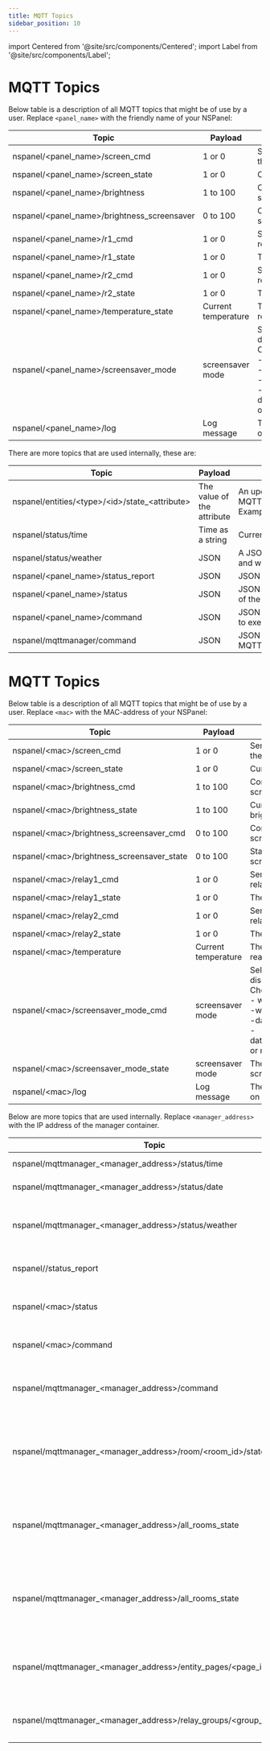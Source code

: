```yaml
---
title: MQTT Topics
sidebar_position: 10
---
```


import Centered from '@site/src/components/Centered';
import Label from '@site/src/components/Label';

# MQTT Topics <Label value="stable"/>

Below table is a description of all MQTT topics that might be of use by a user. Replace `<panel_name>` with the friendly
name of your NSPanel:

| Topic                                         | Payload             | Description                                                                                                                                                                                             |
| --------------------------------------------- | ------------------- | ------------------------------------------------------------------------------------------------------------------------------------------------------------------------------------------------------- |
| nspanel/\<panel_name\>/screen_cmd             | 1 or 0              | Send a 1 or 0 to turn on/off the display.                                                                                                                                                               |
| nspanel/\<panel_name\>/screen_state           | 1 or 0              | Current state of the screen.                                                                                                                                                                            |
| nspanel/\<panel_name\>/brightness             | 1 to 100            | Control the brightness of the screen.                                                                                                                                                                   |
| nspanel/\<panel_name\>/brightness_screensaver | 0 to 100            | Control the brightness of the screensaver.                                                                                                                                                              |
| nspanel/\<panel_name\>/r1_cmd                 | 1 or 0              | Send a 1 or 0 to turn on/off relay 1.                                                                                                                                                                   |
| nspanel/\<panel_name\>/r1_state               | 1 or 0              | The current state of relay 1.                                                                                                                                                                           |
| nspanel/\<panel_name\>/r2_cmd                 | 1 or 0              | Send a 1 or 0 to turn on/off relay 2.                                                                                                                                                                   |
| nspanel/\<panel_name\>/r2_state               | 1 or 0              | The current state of relay 2.                                                                                                                                                                           |
| nspanel/\<panel_name\>/temperature_state      | Current temperature | The current temperature reading.                                                                                                                                                                        |
| nspanel/\<panel_name\>/screensaver_mode       | screensaver mode    | Select what screensaver to display <br/> Choose from the following: <br/>- with_background<br/>-without_background<br/>-datetime_with_background<br/>-datetime_without_background<br/>or no_screensaver |
| nspanel/\<panel_name\>/log                    | Log message         | The panel will send live logs on this topic.                                                                                                                                                            |

There are more topics that are used internally, these are:

| Topic                                                 | Payload                    | Description                                                                                             |
| ----------------------------------------------------- | -------------------------- | ------------------------------------------------------------------------------------------------------- |
| nspanel/entities/\<type\>/\<id\>/state\_\<attribute\> | The value of the attribute | An update of entity state value sent out by MQTTManager. Example:nspanel/entities/light/42/state_kelvin |
| nspanel/status/time                                   | Time as a string           | Current time sent by MQTTManager.                                                                       |
| nspanel/status/weather                                | JSON                       | A JSON representation of the current weather and weather forecast.                                      |
| nspanel/\<panel_name\>/status_report                  | JSON                       | JSON payload with current state of the panel.                                                           |
| nspanel/\<panel_name\>/status                         | JSON                       | JSON payload with current online/offline state of the panel.                                            |
| nspanel/\<panel_name\>/command                        | JSON                       | JSON payload with a command for the panel to execute.                                                   |
| nspanel/mqttmanager/command                           | JSON                       | JSON payload from panel with a command for MQTTManager to perform.                                      |

# MQTT Topics <Label value="beta"/>

Below table is a description of all MQTT topics that might be of use by a user. Replace `<mac>` with the MAC-address of your NSPanel:

| Topic                                        | Payload             | Description                                                                                                                                                                                             |
| -------------------------------------------- | ------------------- | ------------------------------------------------------------------------------------------------------------------------------------------------------------------------------------------------------- |
| nspanel/\<mac\>/screen_cmd                   | 1 or 0              | Send a 1 or 0 to turn on/off the display.                                                                                                                                                               |
| nspanel/\<mac\>/screen_state                 | 1 or 0              | Current state of the screen.                                                                                                                                                                            |
| nspanel/\<mac\>/brightness_cmd               | 1 to 100            | Control the brightness of the screen.                                                                                                                                                                   |
| nspanel/\<mac\>/brightness_state             | 1 to 100            | Current state of the brightness of the screen.                                                                                                                                                          |
| nspanel/\<mac\>/brightness_screensaver_cmd   | 0 to 100            | Control the brightness of the screensaver.                                                                                                                                                              |
| nspanel/\<mac\>/brightness_screensaver_state | 0 to 100            | State of the brightness of the screensaver.                                                                                                                                                             |
| nspanel/\<mac\>/relay1_cmd                   | 1 or 0              | Send a 1 or 0 to turn on/off relay 1.                                                                                                                                                                   |
| nspanel/\<mac\>/relay1_state                 | 1 or 0              | The current state of relay 1.                                                                                                                                                                           |
| nspanel/\<mac\>/relay2_cmd                   | 1 or 0              | Send a 1 or 0 to turn on/off relay 2.                                                                                                                                                                   |
| nspanel/\<mac\>/relay2_state                 | 1 or 0              | The current state of relay 2.                                                                                                                                                                           |
| nspanel/\<mac\>/temperature                  | Current temperature | The current temperature reading.                                                                                                                                                                        |
| nspanel/\<mac\>/screensaver_mode_cmd         | screensaver mode    | Select what screensaver to display <br/> Choose from the following: <br/>- with_background<br/>-without_background<br/>-datetime_with_background<br/>-datetime_without_background<br/>or no_screensaver |
| nspanel/\<mac\>/screensaver_mode_state       | screensaver mode    | The currently selected screensaver mode                                                                                                                                                                 |
| nspanel/\<mac\>/log                          | Log message         | The panel will send live logs on this topic.                                                                                                                                                            |

Below are more topics that are used internally. Replace `<manager_address>` with the IP address of the manager container.

| Topic                                                                | Payload          | Description                                                                                                                 |
| -------------------------------------------------------------------- | ---------------- | --------------------------------------------------------------------------------------------------------------------------- |
| nspanel/mqttmanager\_<manager_address>/status/time                   | Time as a string | Current time sent by MQTTManager.                                                                                           |
| nspanel/mqttmanager\_<manager_address>/status/date                   | Date as a string | Current date sent by MQTTManager.                                                                                           |
| nspanel/mqttmanager\_<manager_address>/status/weather                | Protobuf         | A protobuf representation of the current weather and weather forecast.                                                      |
| nspanel/<mac>/status_report                                          | Protobuf         | Protobuf payload with current state of the panel.                                                                           |
| nspanel/\<mac\>/status                                               | JSON             | JSON payload with current online/offline state of the panel.                                                                |
| nspanel/\<mac\>/command                                              | JSON             | JSON payload with a command for the panel to execute.                                                                       |
| nspanel/mqttmanager\_<manager_address>/command                       | Protobuf         | Protobuf payload from panel with a command for MQTTManager to perform.                                                      |
| nspanel/mqttmanager\_<manager_address>/room/<room_id>/state          | Protobuf         | Protobuf payload from the manager that represents the "Home page" state to display on the NSPanel for the given room.       |
| nspanel/mqttmanager\_<manager_address>/all_rooms_state               | Protobuf         | Protobuf payload from the manager that represents the "Home page" state to display on the NSPanel when in "All rooms" mode. |
| nspanel/mqttmanager\_<manager_address>/all_rooms_state               | Protobuf         | Protobuf payload from the manager that represents the "Home page" state to display on the NSPanel when in "All rooms" mode. |
| nspanel/mqttmanager\_<manager_address>/entity_pages/<page_id>/state  | Protobuf         | Protobuf payload from the manager that represents the "Entities"/"Scenes" state to display on the NSPanel when.             |
| nspanel/mqttmanager\_<manager_address>/relay_groups/<group_id>/state | 1 or 0           | Current state of the relay group binding 1 for "ON" and 0 for "OFF".                                                        |
